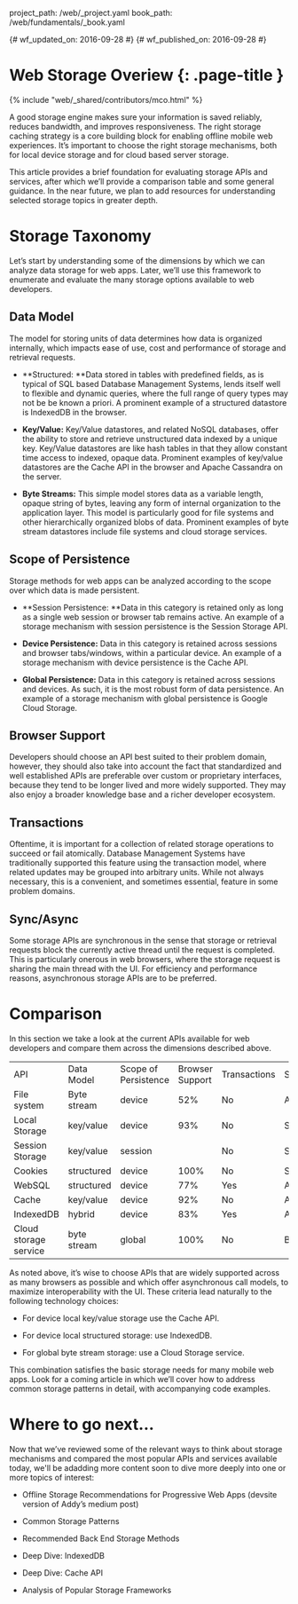 project_path: /web/_project.yaml
book_path: /web/fundamentals/_book.yaml

{# wf_updated_on: 2016-09-28 #}
{# wf_published_on: 2016-09-28 #}

# Web Storage Overiew {: .page-title }

{% include "web/_shared/contributors/mco.html" %}

A good storage engine makes sure your information is saved reliably, reduces bandwidth, and improves responsiveness. The right storage caching strategy is a core building block for enabling offline mobile web experiences. It’s important to choose the right storage mechanisms, both for local device storage and for cloud based server storage. 

This article provides a brief foundation for evaluating storage APIs and services, after which we’ll provide a comparison table and some general guidance. In the near future, we plan to add resources for understanding selected storage topics in greater depth.

# Storage Taxonomy

Let’s start by understanding some of the dimensions by which we can analyze data storage for web apps. Later, we’ll use this framework to enumerate and evaluate the many storage options available to web developers.

## Data Model

The model for storing units of data determines how data is organized internally, which impacts ease of use, cost and performance of storage and retrieval requests. 

* **Structured: **Data stored in tables with predefined fields, as is typical of SQL based Database Management Systems, lends itself well to flexible and dynamic queries, where the full range of query types may not be be known a priori. A prominent example of a structured datastore is IndexedDB in the browser.

* **Key/Value:** Key/Value datastores, and related NoSQL databases, offer the ability to store and retrieve unstructured data indexed by a unique key. Key/Value datastores are like hash tables in that they allow constant time access to indexed, opaque data. Prominent examples of key/value datastores are the Cache API in the browser and Apache Cassandra on the server.

* **Byte Streams:** This simple model stores data as a variable length, opaque string of bytes, leaving any form of internal organization to the application layer. This model is particularly good for file systems and other hierarchically organized blobs of data. Prominent examples of byte stream datastores include file systems and cloud storage services.

## Scope of Persistence

Storage methods for web apps can be analyzed according to the scope over which data is made persistent.

* **Session Persistence: **Data in this category is retained only as long as a single web session or browser tab remains active. An example of a storage mechanism with session persistence is the Session Storage API.

* **Device Persistence:** Data in this category is retained across sessions and browser tabs/windows, within a particular device. An example of a storage mechanism with device persistence is the Cache API.

* **Global Persistence:** Data in this category is retained across sessions and devices. As such, it is the most robust form of data persistence. An example of a storage mechanism with global persistence is Google Cloud Storage.

## Browser Support

Developers should choose an API best suited to their problem domain, however, they should also take into account the fact that standardized and well established APIs are preferable over custom or proprietary interfaces, because they tend to be longer lived and more widely supported. They may also enjoy a broader knowledge base and a richer developer ecosystem.

## Transactions

Oftentime, it is important for a collection of related storage operations to succeed or fail atomically. Database Management Systems have traditionally supported this feature using the transaction model, where related updates may be grouped into arbitrary units. While not always necessary, this is a convenient, and sometimes essential, feature in some problem domains.

## Sync/Async

Some storage APIs are synchronous in the sense that storage or retrieval requests block the currently active thread until the request is completed. This is particularly onerous in web browsers, where the storage request is sharing the main thread with the UI. For efficiency and performance reasons, asynchronous storage APIs are to be preferred.

# Comparison

In this section we take a look at the current APIs available for web developers and compare them across the dimensions described above.

<table>
  <tr>
    <td>API</td>
    <td>Data 
Model</td>
    <td>Scope of Persistence</td>
    <td>Browser
Support</td>
    <td>Transactions</td>
    <td>Sync/Async</td>
  </tr>
  <tr>
    <td>File system</td>
    <td>Byte stream</td>
    <td>device</td>
    <td>52%</td>
    <td>No</td>
    <td>Async</td>
  </tr>
  <tr>
    <td>Local Storage</td>
    <td>key/value</td>
    <td>device</td>
    <td>93%</td>
    <td>No</td>
    <td>Sync</td>
  </tr>
  <tr>
    <td>Session Storage</td>
    <td>key/value</td>
    <td>session</td>
    <td></td>
    <td>No</td>
    <td>Sync</td>
  </tr>
  <tr>
    <td>Cookies</td>
    <td>structured</td>
    <td>device</td>
    <td>100%</td>
    <td>No</td>
    <td>Sync</td>
  </tr>
  <tr>
    <td>WebSQL</td>
    <td>structured</td>
    <td>device</td>
    <td>77%</td>
    <td>Yes</td>
    <td>Async</td>
  </tr>
  <tr>
    <td>Cache</td>
    <td>key/value</td>
    <td>device</td>
    <td>92%</td>
    <td>No</td>
    <td>Async</td>
  </tr>
  <tr>
    <td>IndexedDB</td>
    <td>hybrid</td>
    <td>device</td>
    <td>83%</td>
    <td>Yes</td>
    <td>Async</td>
  </tr>
  <tr>
    <td>Cloud storage service</td>
    <td>byte stream</td>
    <td>global</td>
    <td>100%</td>
    <td>No</td>
    <td>Both</td>
  </tr>
</table>


As noted above, it’s wise to choose APIs that are widely supported across as many browsers as possible and which offer asynchronous call models, to maximize interoperability with the UI. These criteria lead naturally to the following technology choices:

* For device local key/value storage use the Cache API.

* For device local structured storage: use IndexedDB.

* For global byte stream storage: use a Cloud Storage service.

This combination satisfies the basic storage needs for many mobile web apps. Look for a coming article in which we’ll cover how to address common storage patterns in detail, with accompanying code examples.

# Where to go next…

Now that we’ve reviewed some of the relevant ways to think about storage mechanisms and compared the most popular APIs and services available today, we'll be adadding more content soon to dive more deeply into one or more topics of interest:

* Offline Storage Recommendations for Progressive Web Apps (devsite version of Addy’s medium post)

* Common Storage Patterns

* Recommended Back End Storage Methods

* Deep Dive: IndexedDB

* Deep Dive: Cache API

* Analysis of Popular Storage Frameworks

